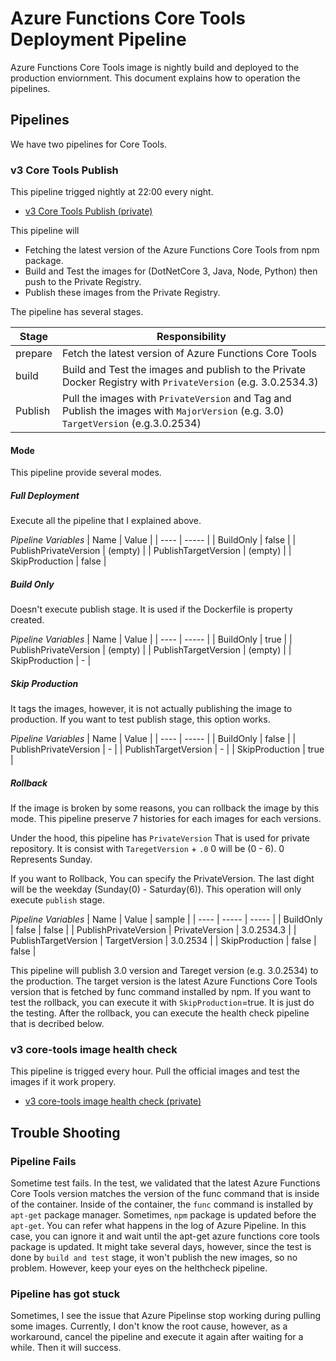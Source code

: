 # Azure Functions Core Tools Deployment Pipeline

Azure Functions Core Tools image is nightly build and deployed to the production enviornment. 
This document explains how to operation the pipelines. 

## Pipelines
We have two pipelines for Core Tools. 

### v3 Core Tools Publish
This pipeline trigged nightly at 22:00 every night. 

* [v3 Core Tools Publish (private)](https://azure-functions.visualstudio.com/azure-functions-docker/_build?definitionId=42&_a=summary)

This pipeline will

* Fetching the latest version of the Azure Functions Core Tools from npm package. 
* Build and Test the images for (DotNetCore 3, Java, Node, Python) then push to the Private Registry.
* Publish these images from the Private Registry.

The pipeline has several stages. 

| Stage | Responsibility |
| ---- | ---- |
| prepare | Fetch the latest version of Azure Functions Core Tools |
| build | Build and Test the images and publish to the Private Docker Registry with `PrivateVersion` (e.g. 3.0.2534.3) |
| Publish | Pull the images with `PrivateVersion` and Tag and Publish the images with `MajorVersion` (e.g. 3.0) `TargetVersion` (e.g.3.0.2534) |

#### Mode
This pipeline provide several modes. 

##### Full Deployment 

Execute all the pipeline that I explained above. 

_Pipeline Variables_
| Name | Value |
| ---- | ----- |
| BuildOnly | false |
| PublishPrivateVersion | (empty) |
| PublishTargetVersion | (empty) |
| SkipProduction | false |

##### Build Only 

Doesn't execute publish stage. It is used if the Dockerfile is property created.

_Pipeline Variables_
| Name | Value |
| ---- | ----- |
| BuildOnly | true |
| PublishPrivateVersion | (empty) |
| PublishTargetVersion | (empty) |
| SkipProduction | - |

##### Skip Production

It tags the images, however, it is not actually publishing the image to production. 
If you want to test publish stage, this option works. 

_Pipeline Variables_
| Name | Value |
| ---- | ----- |
| BuildOnly | false |
| PublishPrivateVersion | - |
| PublishTargetVersion | - |
| SkipProduction | true |

##### Rollback 

If the image is broken by some reasons, you can rollback the image by this mode. 
This pipeline preserve 7 histories for each images for each versions. 

Under the hood, this pipeline has `PrivateVersion` That is used for private repository. 
It is consist with `TaregetVersion` + `.0` 0 will be (0 - 6). 0 Represents Sunday. 

If you want to Rollback, You can specify the PrivateVersion. The last dight will be 
the weekday (Sunday(0) - Saturday(6)). This operation will only execute `publish` stage. 

_Pipeline Variables_
| Name | Value | sample |
| ---- | ----- | ----- |
| BuildOnly | false | false |
| PublishPrivateVersion | PrivateVersion | 3.0.2534.3 |
| PublishTargetVersion | TargetVersion | 3.0.2534 |
| SkipProduction | false | false |

This pipeline will publish 3.0 version and Tareget version (e.g. 3.0.2534) to the production. 
The target version is the latest Azure Functions Core Tools version that is fetched by func command installed by npm. If you want to test the rollback, you can execute it with `SkipProduction`=true. It is just do the testing. After the rollback, you can execute the health check pipeline that is decribed below. 

### v3 core-tools image health check

This pipeline is trigged every hour. Pull the official images and test the images if it work propery.

* [v3 core-tools image health check (private)](https://azure-functions.visualstudio.com/azure-functions-docker/_build?definitionId=43&_a=summary)

## Trouble Shooting

### Pipeline Fails
Sometime test fails. In the test, we validated that the latest Azure Functions Core Tools version matches the version of the func command that is inside of the container. Inside of the container, the `func` command is installed by `apt-get` package manager. Sometimes, `npm` package is updated before the `apt-get`. You can refer what happens in the log of Azure Pipeline. 
In this case, you can ignore it and wait until the apt-get azure functions core tools package is updated. It might take several days, however, since the test is done by `build and test` stage, it won't publish the new images, so no problem. However, keep your eyes on the helthcheck pipeline. 

### Pipeline has got stuck
Sometimes, I see the issue that Azure Pipelinse stop working during pulling some images. Currently, I don't know the root cause, however, as a workaround, cancel the pipeline and execute it again after waiting for a while. Then  it will success. 


